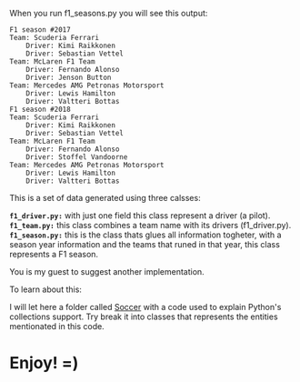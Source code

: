 When you run f1_seasons.py you will see this output:

    F1 season #2017
    Team: Scuderia Ferrari
        Driver: Kimi Raikkonen
        Driver: Sebastian Vettel
    Team: McLaren F1 Team
        Driver: Fernando Alonso
        Driver: Jenson Button
    Team: Mercedes AMG Petronas Motorsport
        Driver: Lewis Hamilton
        Driver: Valtteri Bottas
    F1 season #2018
    Team: Scuderia Ferrari
        Driver: Kimi Raikkonen
        Driver: Sebastian Vettel
    Team: McLaren F1 Team
        Driver: Fernando Alonso
        Driver: Stoffel Vandoorne
    Team: Mercedes AMG Petronas Motorsport
        Driver: Lewis Hamilton
        Driver: Valtteri Bottas

This is a set of data generated using three calsses:

**`f1_driver.py:`** with just one field this class represent a driver (a pilot).
**`f1_team.py:`** this class combines a team name with its drivers (f1_driver.py).
**`f1_season.py:`** this is the class thats glues all information togheter, with a season year information and the teams that runed in that year, this class represents a F1 season.

You is my guest to suggest another implementation.

To learn about this: 

I will let here a folder called [Soccer](https://github.com/jeanjmichel/LearnPython3-OrientedProgramming/tree/master/Soccer) with a code used to explain Python's collections support. Try break it into classes that represents the entities mentionated in this code.

# Enjoy! =)